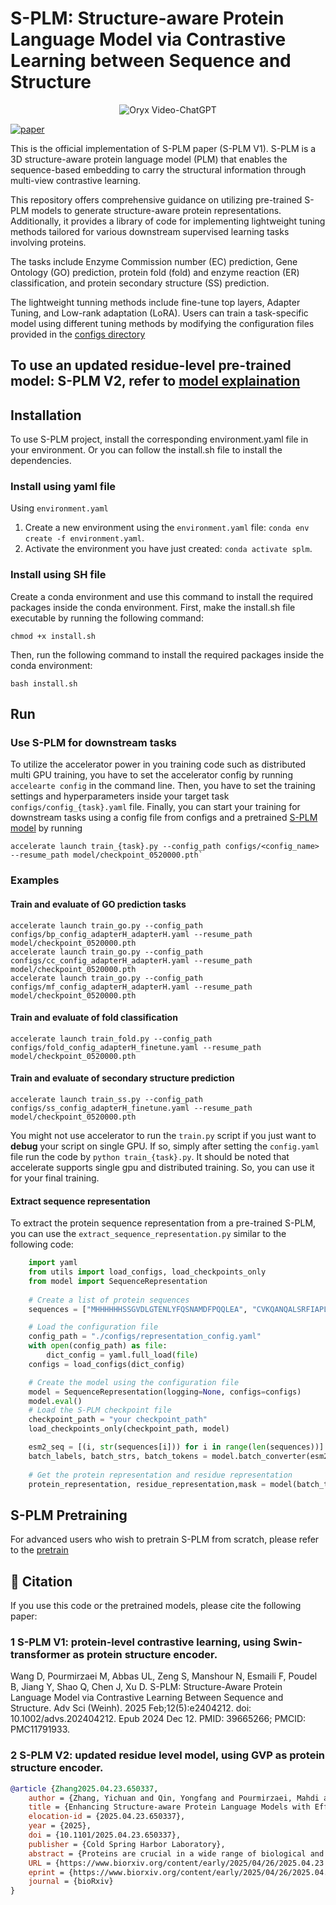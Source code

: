 # S-PLM: Structure-aware Protein Language Model via Contrastive Learning between Sequence and Structure

<p align="center">
    <img src="https://i.imgur.com/waxVImv.png" alt="Oryx Video-ChatGPT">
</p>

[![paper](https://img.shields.io/badge/bioRxiv-Paper-<COLOR>.svg)](https://www.biorxiv.org/content/10.1101/2023.08.06.552203v3)

This is the official implementation of S-PLM paper (S-PLM V1). S-PLM is a 3D structure-aware protein language model (PLM) that enables the sequence-based embedding to carry the structural information through multi-view contrastive learning. 

This repository offers comprehensive guidance on utilizing pre-trained S-PLM models to generate structure-aware protein representations. Additionally, it provides a library of code for implementing lightweight tuning methods tailored for various downstream supervised learning tasks involving proteins.

The tasks include Enzyme Commission number (EC) prediction, Gene Ontology (GO) prediction, protein fold (fold) and enzyme reaction (ER) classification, and protein secondary structure (SS) prediction. 

The lightweight tunning methods include fine-tune top layers, Adapter Tuning, and Low-rank adaptation (LoRA). Users can train a task-specific model using different tuning methods by modifying the configuration files provided in the [configs directory](https://github.com/duolinwang/S-PLM/tree/main/configs)
## To use an updated residue-level pre-trained model: S-PLM V2, refer to [model explaination](https://github.com/duolinwang/S-PLM/blob/main/model/Model%20readme.md)
## Installation
To use S-PLM project, install the corresponding environment.yaml file in your environment. Or you can follow the install.sh file to install the dependencies.

### Install using yaml file
Using `environment.yaml`
1. Create a new environment using the `environment.yaml` file: `conda env create -f environment.yaml`.
2. Activate the environment you have just created: `conda activate splm`.

### Install using SH file
Create a conda environment and use this command to install the required packages inside the conda environment.
First, make the install.sh file executable by running the following command:
```commandline
chmod +x install.sh
```
Then, run the following command to install the required packages inside the conda environment:
```commandline
bash install.sh
```

## Run
### Use S-PLM for downstream tasks
To utilize the accelerator power in you training code such as distributed multi GPU training, you have to set the accelerator config by running `accelearte config` in the command line.
Then, you have to set the training settings and hyperparameters inside your target task `configs/config_{task}.yaml` file.
Finally, you can start your training for downstream tasks using a config file from configs and a pretrained [S-PLM model](https://mailmissouri-my.sharepoint.com/:f:/g/personal/wangdu_umsystem_edu/Evk7BBT5LxRMpsHzKxmi0DEBrgv1mgBK0MRuRHJSqSoHZQ?e=Eozrwh) by running
```commandline
accelerate launch train_{task}.py --config_path configs/<config_name> --resume_path model/checkpoint_0520000.pth`
```

### Examples 
#### Train and evaluate of GO prediction tasks
```commandline
accelerate launch train_go.py --config_path configs/bp_config_adapterH_adapterH.yaml --resume_path model/checkpoint_0520000.pth
accelerate launch train_go.py --config_path configs/cc_config_adapterH_adapterH.yaml --resume_path model/checkpoint_0520000.pth
accelerate launch train_go.py --config_path configs/mf_config_adapterH_adapterH.yaml --resume_path model/checkpoint_0520000.pth
```
#### Train and evaluate of fold classification
```commandline
accelerate launch train_fold.py --config_path configs/fold_config_adapterH_finetune.yaml --resume_path model/checkpoint_0520000.pth
```
#### Train and evaluate of secondary structure prediction
```commandline
accelerate launch train_ss.py --config_path configs/ss_config_adapterH_finetune.yaml --resume_path model/checkpoint_0520000.pth
```


You might not use accelerator to run the `train.py` script if you just want to **debug** your script on single GPU. If so, simply after setting the `config.yaml` file
run the code by `python train_{task}.py`. It should be noted that accelerate supports single gpu and distributed training. So, you can use it for your 
final training.

#### Extract sequence representation
To extract the protein sequence representation from a pre-trained S-PLM, you can use the `extract_sequence_representation.py`
similar to the following code:

```python
    import yaml
    from utils import load_configs, load_checkpoints_only
    from model import SequenceRepresentation
    
    # Create a list of protein sequences
    sequences = ["MHHHHHHSSGVDLGTENLYFQSNAMDFPQQLEA", "CVKQANQALSRFIAPLPFQNTPVVE", "TMQYGALLGGKRLR"]

    # Load the configuration file
    config_path = "./configs/representation_config.yaml"
    with open(config_path) as file:
        dict_config = yaml.full_load(file)
    configs = load_configs(dict_config)

    # Create the model using the configuration file
    model = SequenceRepresentation(logging=None, configs=configs)
    model.eval()
    # Load the S-PLM checkpoint file
    checkpoint_path = "your checkpoint_path"
    load_checkpoints_only(checkpoint_path, model)

    esm2_seq = [(i, str(sequences[i])) for i in range(len(sequences))]
    batch_labels, batch_strs, batch_tokens = model.batch_converter(esm2_seq)
    
    # Get the protein representation and residue representation
    protein_representation, residue_representation,mask = model(batch_tokens)
```
## S-PLM Pretraining
For advanced users who wish to pretrain S-PLM from scratch, please refer to the [pretrain](https://github.com/duolinwang/S_PLM1-pretrain/tree/main)

## 📜 Citation
If you use this code or the pretrained models, please cite the following paper:
### 1 S-PLM V1: protein-level contrastive learning, using Swin-transformer as protein structure encoder.
Wang D, Pourmirzaei M, Abbas UL, Zeng S, Manshour N, Esmaili F, Poudel B, Jiang Y, Shao Q, Chen J, Xu D. S-PLM: Structure-Aware Protein Language Model via Contrastive Learning Between Sequence and Structure. Adv Sci (Weinh). 2025 Feb;12(5):e2404212. doi: 10.1002/advs.202404212. Epub 2024 Dec 12. PMID: 39665266; PMCID: PMC11791933.
### 2 S-PLM V2: updated residue level model, using GVP as protein structure encoder.
```bibtex
@article {Zhang2025.04.23.650337,
	author = {Zhang, Yichuan and Qin, Yongfang and Pourmirzaei, Mahdi and Shao, Qing and Wang, Duolin and Xu, Dong},
	title = {Enhancing Structure-aware Protein Language Models with Efficient Fine-tuning for Various Protein Prediction Tasks},
	elocation-id = {2025.04.23.650337},
	year = {2025},
	doi = {10.1101/2025.04.23.650337},
	publisher = {Cold Spring Harbor Laboratory},
	abstract = {Proteins are crucial in a wide range of biological and engineering processes. Large protein language models (PLMs) can significantly advance our understanding and engineering of proteins. However, the effectiveness of PLMs in prediction and design is largely based on the representations derived from protein sequences. Without incorporating the three-dimensional structures of proteins, PLMs would overlook crucial aspects of how proteins interact with other molecules, thereby limiting their predictive accuracy. To address this issue, we present S-PLM, a 3D structure-aware PLM that employs multi-view contrastive learning to align protein sequences with their 3D structures in a unified latent space. Previously, we utilized a contact map-based approach to encode structural information, applying the Swin-Transformer to contact maps derived from AlphaFold-predicted protein structures. This work introduces a new approach that leverages a Geometric Vector Perceptron (GVP) model to process 3D coordinates and obtain structural embeddings. We focus on the application of structure-aware models for protein-related tasks by utilizing efficient fine-tuning methods to achieve optimal performance without significant computational costs. Our results show that S-PLM outperforms sequence-only PLMs across all protein clustering and classification tasks, achieving performance on par with state-of-the-art methods that require both sequence and structure inputs. S-PLM and its tuning tools are available at https://github.com/duolinwang/S-PLM/.Competing Interest StatementThe authors have declared no competing interest.National Institutes of Health, , R35GM126985, R01LM014510National Science Foundation, , 2138259, 2138286, 2138307, 2137603, 2138296},
	URL = {https://www.biorxiv.org/content/early/2025/04/26/2025.04.23.650337},
	eprint = {https://www.biorxiv.org/content/early/2025/04/26/2025.04.23.650337.full.pdf},
	journal = {bioRxiv}
}
